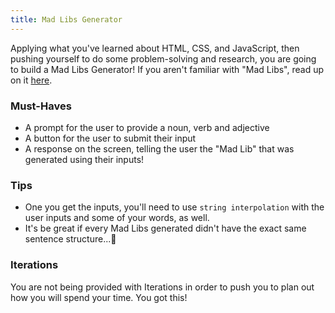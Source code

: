 ```yaml
---
title: Mad Libs Generator
---
```


Applying what you've learned about HTML, CSS, and JavaScript, then pushing yourself to do some problem-solving and research, you are going to build a Mad Libs Generator! If you aren't familiar with "Mad Libs", read up on it <a target="blank" href="https://en.wikipedia.org/wiki/Mad_Libs">here</a>.

### Must-Haves

- A prompt for the user to provide a noun, verb and adjective
- A button for the user to submit their input
- A response on the screen, telling the user the "Mad Lib" that was generated using their inputs!

### Tips

- One you get the inputs, you'll need to use `string interpolation` with the user inputs and some of your words, as well.
- It's be great if every Mad Libs generated didn't have the exact same sentence structure...🤔

### Iterations

You are not being provided with Iterations in order to push you to plan out how you will spend your time. You got this!
